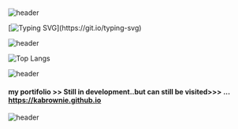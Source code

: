 ###
 ![header](https://capsule-render.vercel.app/api?type=rect&color=gradient&height=7&section=footer&text=&fontSize=20)

[![Typing SVG](https://readme-typing-svg.demolab.com/?lines=Hello+There+👋;This+is+Kevin+karanja;don't+ask+him+to+hack+your+ex!)](https://git.io/typing-svg)

![header](https://capsule-render.vercel.app/api?type=rect&color=gradient&height=7&section=footer&text=&fontSize=20)


![Top Langs](https://github-readme-stats.vercel.app/api/top-langs/?username=kabrownie&hide_progress=true)

![header](https://capsule-render.vercel.app/api?type=rect&color=gradient&height=7&section=footer&text=&fontSize=20)

#### my portifolio >> Still in development..but can still be visited>>> ... https://kabrownie.github.io
 ![header](https://capsule-render.vercel.app/api?type=rect&color=gradient&height=7&section=footer&text=&fontSize=20)
